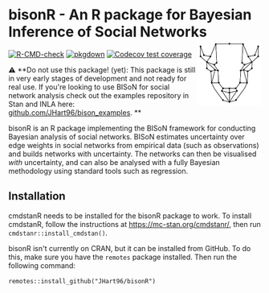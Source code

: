 # bisonR - An R package for Bayesian Inference of Social Networks <img src="man/figures/logo.png" width=128 align="right" />

<!-- badges: start -->
[![R-CMD-check](https://github.com/JHart96/bisonR/workflows/R-CMD-check/badge.svg)](https://github.com/JHart96/bisonR/actions)
[![pkgdown](https://github.com/JHart96/bisonR/workflows/pkgdown/badge.svg)](https://github.com/JHart96/bisonR/actions)
[![Codecov test coverage](https://codecov.io/gh/JHart96/bisonR/branch/main/graph/badge.svg)](https://app.codecov.io/gh/JHart96/bisonR?branch=main)
<!-- badges: end -->

:warning: **Do not use this package! (yet): This package is still in very early stages of development and not ready for real use. If you're looking to use BISoN for social network analysis check out the examples repository in Stan and INLA here: [github.com/JHart96/bison_examples](https://github.com/JHart96/bison_examples). **

bisonR is an R package implementing the BISoN framework for conducting Bayesian analysis of social networks. BISoN estimates uncertainty over edge weights in social networks from empirical data (such as observations) and builds networks with uncertainty. The networks can then be visualised *with* uncertainty, and can also be analysed with a fully Bayesian methodology using standard tools such as regression.

## Installation

cmdstanR needs to be installed for the bisonR package to work. To install cmdstanR, follow the instructions at https://mc-stan.org/cmdstanr/, then run `cmdstanr::install_cmdstan()`.

bisonR isn't currently on CRAN, but it can be installed from GitHub. To do this, make sure you have the `remotes` package installed. Then run the following command:

```
remotes::install_github("JHart96/bisonR")
```
